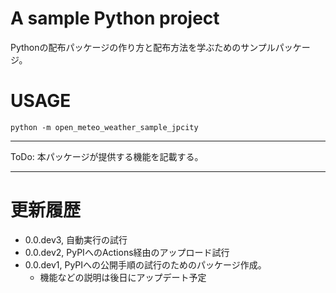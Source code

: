 # A sample Python project

Pythonの配布パッケージの作り方と配布方法を学ぶためのサンプルパッケージ。



# USAGE

```
python -m open_meteo_weather_sample_jpcity
```



----

ToDo: 本パッケージが提供する機能を記載する。

----

# 更新履歴

* 0.0.dev3, 自動実行の試行
* 0.0.dev2, PyPIへのActions経由のアップロード試行
* 0.0.dev1, PyPIへの公開手順の試行のためのパッケージ作成。
    * 機能などの説明は後日にアップデート予定

